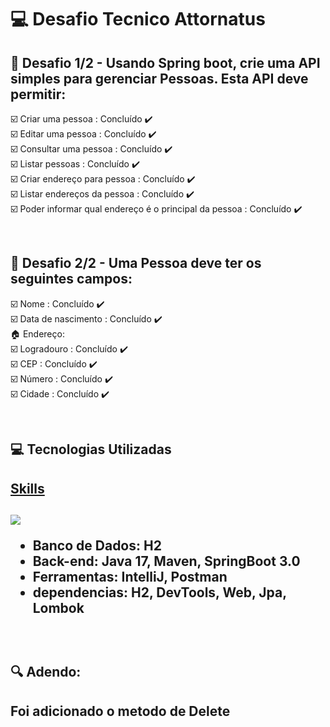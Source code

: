 # :computer: Desafio Tecnico Attornatus

## :dart: Desafio 1/2 - Usando Spring boot, crie uma API simples para gerenciar Pessoas. Esta API deve permitir:  

☑️ 	Criar uma pessoa : Concluído :heavy_check_mark:
<br> 
☑️	Editar uma pessoa : Concluído :heavy_check_mark:
<br> 
☑️	Consultar uma pessoa : Concluído :heavy_check_mark:
<br> 
☑️	Listar pessoas : Concluído :heavy_check_mark:
<br> 
☑️	Criar endereço para pessoa : Concluído :heavy_check_mark:
<br> 
☑️	Listar endereços da pessoa : Concluído :heavy_check_mark:
<br> 
☑️	Poder informar qual endereço é o principal da pessoa : Concluído :heavy_check_mark:
 

<br> 

## :raising_hand: Desafio 2/2 - Uma Pessoa deve ter os seguintes campos:  

☑️ Nome : Concluído :heavy_check_mark:
<br> 
☑️ Data de nascimento : Concluído :heavy_check_mark:
<br> 
:house: Endereço:
<br> 
☑️ Logradouro : Concluído :heavy_check_mark:
<br> 
☑️ CEP : Concluído :heavy_check_mark:
<br> 
☑️ Número : Concluído :heavy_check_mark:
<br> 
☑️ Cidade : Concluído :heavy_check_mark:

<br>

## :computer: Tecnologias Utilizadas

<a href="https://skillicons.dev">
  <h2>Skills<h2/>
  <img src="https://skillicons.dev/icons?i=idea,spring,java,git" />
</a>
<br>

* Banco de Dados: H2
* Back-end: Java 17, Maven, SpringBoot 3.0                             
* Ferramentas: IntelliJ, Postman
* dependencias: H2, DevTools, Web, Jpa, Lombok

<br>
  
## :mag: Adendo:
  <h2>
  Foi adicionado o metodo de Delete
  </h2>
 
<br>

